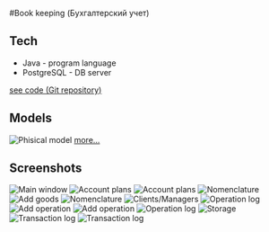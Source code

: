 #Book keeping (Бухгалтерский учет)

## Tech
* Java - program language
* PostgreSQL - DB server

[see code (Git repository)](https://github.com/astappev/Storehouse)

## Models
![Phisical model](schema.png)
[more...](schemas)

## Screenshots
![Main window](screenshots/screen1.png)
![Account plans](screenshots/screen2.png)
![Account plans](screenshots/screen3.png)
![Nomenclature](screenshots/screen4.png)
![Add goods](screenshots/screen5.png)
![Nomenclature](screenshots/screen6.png)
![Clients/Managers](screenshots/screen7.png)
![Operation log](screenshots/screen8.png)
![Add operation](screenshots/screen9.png)
![Add operation](screenshots/screen10.png)
![Operation log](screenshots/screen11.png)
![Storage](screenshots/screen12.png)
![Transaction log](screenshots/screen13.png)
![Transaction log](screenshots/screen14.png)

